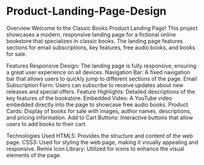 # Product-Landing-Page-Design
Overview
Welcome to the Classic Books Product Landing Page! This project showcases a modern, responsive landing page for a fictional online bookstore that specializes in classic books. The landing page features sections for email subscriptions, key features, free audio books, and books for sale.

Features
Responsive Design: The landing page is fully responsive, ensuring a great user experience on all devices.
Navigation Bar: A fixed navigation bar that allows users to quickly jump to different sections of the page.
Email Subscription Form: Users can subscribe to receive updates about new releases and special offers.
Feature Highlights: Detailed descriptions of the key features of the bookstore.
Embedded Video: A YouTube video embedded directly into the page to showcase free audio books.
Product Cards: Display of books for sale with images, author names, descriptions, and pricing information.
Add to Cart Buttons: Interactive buttons that allow users to add books to their cart.

Technologies Used
HTML5: Provides the structure and content of the web page.
CSS3: Used for styling the web page, making it visually appealing and responsive.
Remix Icon Library: Utilized for icons to enhance the visual elements of the page.
